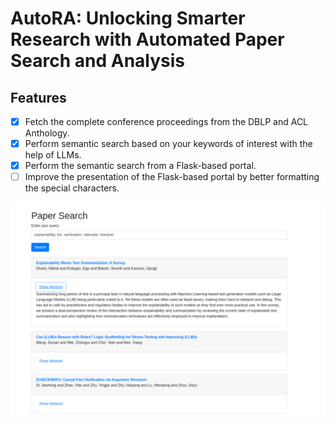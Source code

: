# AutoRA: Unlocking Smarter Research with Automated Paper Search and Analysis
## Features

- [x] Fetch the complete conference proceedings from the DBLP and ACL Anthology.
- [x] Perform semantic search based on your keywords of interest with the help of LLMs.
- [x] Perform the semantic search from a Flask-based portal.
- [ ] Improve the presentation of the Flask-based portal by better formatting the special characters.

![](resources/001.png)
